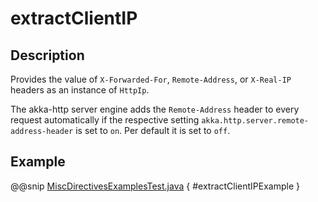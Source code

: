 # extractClientIP

## Description

Provides the value of `X-Forwarded-For`, `Remote-Address`, or `X-Real-IP` headers as an instance of `HttpIp`.

The akka-http server engine adds the `Remote-Address` header to every request automatically if the respective
setting `akka.http.server.remote-address-header` is set to `on`. Per default it is set to `off`.

## Example

@@snip [MiscDirectivesExamplesTest.java](../../../../../../../test/java/docs/http/javadsl/server/directives/MiscDirectivesExamplesTest.java) { #extractClientIPExample }
